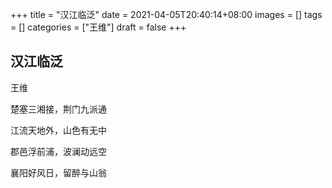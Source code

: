+++
title = "汉江临泛"
date = 2021-04-05T20:40:14+08:00
images = []
tags = []
categories = ["王维"]
draft = false
+++

## 汉江临泛

王维

楚塞三湘接，荆门九派通

江流天地外，山色有无中

郡邑浮前浦，波澜动远空

襄阳好风日，留醉与山翁

